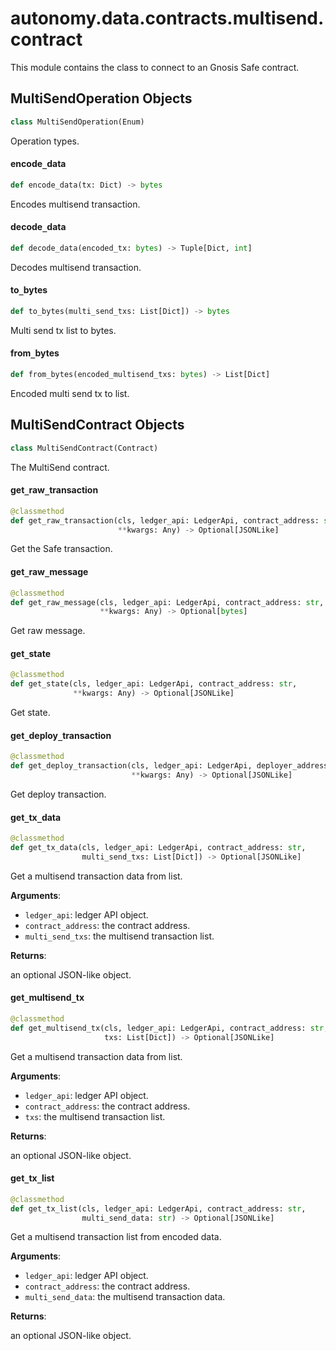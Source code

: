 <a id="autonomy.data.contracts.multisend.contract"></a>

# autonomy.data.contracts.multisend.contract

This module contains the class to connect to an Gnosis Safe contract.

<a id="autonomy.data.contracts.multisend.contract.MultiSendOperation"></a>

## MultiSendOperation Objects

```python
class MultiSendOperation(Enum)
```

Operation types.

<a id="autonomy.data.contracts.multisend.contract.encode_data"></a>

#### encode`_`data

```python
def encode_data(tx: Dict) -> bytes
```

Encodes multisend transaction.

<a id="autonomy.data.contracts.multisend.contract.decode_data"></a>

#### decode`_`data

```python
def decode_data(encoded_tx: bytes) -> Tuple[Dict, int]
```

Decodes multisend transaction.

<a id="autonomy.data.contracts.multisend.contract.to_bytes"></a>

#### to`_`bytes

```python
def to_bytes(multi_send_txs: List[Dict]) -> bytes
```

Multi send tx list to bytes.

<a id="autonomy.data.contracts.multisend.contract.from_bytes"></a>

#### from`_`bytes

```python
def from_bytes(encoded_multisend_txs: bytes) -> List[Dict]
```

Encoded multi send tx to list.

<a id="autonomy.data.contracts.multisend.contract.MultiSendContract"></a>

## MultiSendContract Objects

```python
class MultiSendContract(Contract)
```

The MultiSend contract.

<a id="autonomy.data.contracts.multisend.contract.MultiSendContract.get_raw_transaction"></a>

#### get`_`raw`_`transaction

```python
@classmethod
def get_raw_transaction(cls, ledger_api: LedgerApi, contract_address: str,
                        **kwargs: Any) -> Optional[JSONLike]
```

Get the Safe transaction.

<a id="autonomy.data.contracts.multisend.contract.MultiSendContract.get_raw_message"></a>

#### get`_`raw`_`message

```python
@classmethod
def get_raw_message(cls, ledger_api: LedgerApi, contract_address: str,
                    **kwargs: Any) -> Optional[bytes]
```

Get raw message.

<a id="autonomy.data.contracts.multisend.contract.MultiSendContract.get_state"></a>

#### get`_`state

```python
@classmethod
def get_state(cls, ledger_api: LedgerApi, contract_address: str,
              **kwargs: Any) -> Optional[JSONLike]
```

Get state.

<a id="autonomy.data.contracts.multisend.contract.MultiSendContract.get_deploy_transaction"></a>

#### get`_`deploy`_`transaction

```python
@classmethod
def get_deploy_transaction(cls, ledger_api: LedgerApi, deployer_address: str,
                           **kwargs: Any) -> Optional[JSONLike]
```

Get deploy transaction.

<a id="autonomy.data.contracts.multisend.contract.MultiSendContract.get_tx_data"></a>

#### get`_`tx`_`data

```python
@classmethod
def get_tx_data(cls, ledger_api: LedgerApi, contract_address: str,
                multi_send_txs: List[Dict]) -> Optional[JSONLike]
```

Get a multisend transaction data from list.

**Arguments**:

- `ledger_api`: ledger API object.
- `contract_address`: the contract address.
- `multi_send_txs`: the multisend transaction list.

**Returns**:

an optional JSON-like object.

<a id="autonomy.data.contracts.multisend.contract.MultiSendContract.get_multisend_tx"></a>

#### get`_`multisend`_`tx

```python
@classmethod
def get_multisend_tx(cls, ledger_api: LedgerApi, contract_address: str,
                     txs: List[Dict]) -> Optional[JSONLike]
```

Get a multisend transaction data from list.

**Arguments**:

- `ledger_api`: ledger API object.
- `contract_address`: the contract address.
- `txs`: the multisend transaction list.

**Returns**:

an optional JSON-like object.

<a id="autonomy.data.contracts.multisend.contract.MultiSendContract.get_tx_list"></a>

#### get`_`tx`_`list

```python
@classmethod
def get_tx_list(cls, ledger_api: LedgerApi, contract_address: str,
                multi_send_data: str) -> Optional[JSONLike]
```

Get a multisend transaction list from encoded data.

**Arguments**:

- `ledger_api`: ledger API object.
- `contract_address`: the contract address.
- `multi_send_data`: the multisend transaction data.

**Returns**:

an optional JSON-like object.

